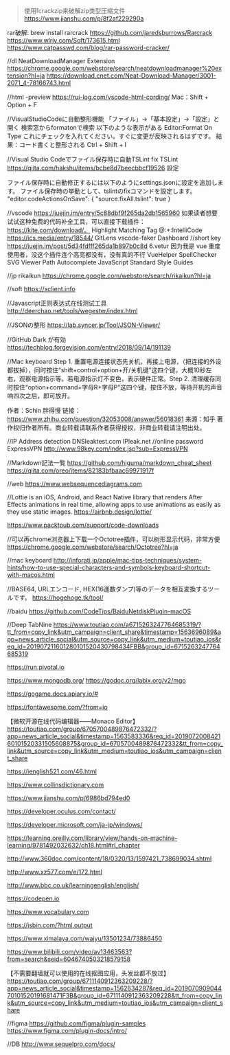 >使用fcrackzip来破解zip类型压缩文件
https://www.jianshu.com/p/8f2af229290a

rar破解: brew install rarcrack
https://github.com/jaredsburrows/Rarcrack
https://www.wlrjy.com/Soft/173615.html
https://www.catpasswd.com/blog/rar-password-cracker/

//dl
NeatDownloadManager Extension
https://chrome.google.com/webstore/search/neatdownloadmanager%20extension?hl=ja
https://download.cnet.com/Neat-Download-Manager/3001-2071_4-78166743.html

//html -preview
https://rui-log.com/vscode-html-cording/
Mac：Shift + Option + F

//VisualStudioCodeに自動整形機能
「ファイル」→「基本設定」→「設定」と開く
検索窓からformatonで検索
以下のような表示がある
Editor:Format On Type
これにチェックを入れてください。すぐに変更が反映されるはずです。
結果：コード書くと整形される 	Ctrl + Shift + I

//Visual Studio Codeでファイル保存時に自動TSLint fix
TSLint
https://qiita.com/hakshu/items/bcbe8d7beecbbcf19526
設定

ファイル保存時に自動修正するには以下のようにsettings.jsonに設定を追加します。
ファイル保存時の挙動として、tslintのfixコマンドを設定します。
"editor.codeActionsOnSave": {
    "source.fixAll.tslint": true
}

//vscode https://juejin.im/entry/5c88dbf9f265da2db1565960
如果读者想要试试这种免费的代码补全工具，可以直接下载插件：https://kite.com/download/。
Highlight Matching Tag
@:+:IntelliCode https://ics.media/entry/18544/
GitLens
vscode-faker
Dashboard
//short key
https://juejin.im/post/5d34fdfff265da1b897b0c8d
6.vetur
因为我是 vue 重度使用者，没这个插件连个高亮都没有，没有真的不行
VueHelper
SpellChecker
SVG Viewer
Path Autocomplete
JavaScript Standard Style
Guides

//jp
rikaikun
https://chrome.google.com/webstore/search/rikaikun?hl=ja

//soft
https://xclient.info

//Javascript正则表达式在线测试工具
http://deerchao.net/tools/wegester/index.html

//JSONの整形
https://lab.syncer.jp/Tool/JSON-Viewer/

//GitHub Dark が有効
https://techblog.forgevision.com/entry/2018/09/14/191139


//Mac keyboard
Step 1. 重置电源连接状态先关机，再接上电源，（把连接的外设都拔掉），同时按住“shift+control+option+开/关机键”这四个键，大概10秒左右，观察电源指示等。若电源指示灯不变色，表示硬件正常。Step 2. 清理缓存同时按住“option+command+字母R+字母P”这四个键，按住不放，等待开机的声音响四次之后，即可放开。

作者：Schin 胖得慢
链接：https://www.zhihu.com/question/32053008/answer/56018361
来源：知乎
著作权归作者所有。商业转载请联系作者获得授权，非商业转载请注明出处。

//IP Address detection
DNSleaktest.com
IPleak.net
//online password  ExpressVPN
http://www.98key.com/index.jsp?sub=ExpressVPN

//Markdown記法一覧
https://github.com/higuma/markdown_cheat_sheet
https://qiita.com/oreo/items/82183bfbaac69971917f

//web 
https://www.websequencediagrams.com

//Lottie is an iOS, Android, and React Native library that renders After Effects animations in real time, allowing apps to use animations as easily as they use static images.
https://airbnb.design/lottie/

https://www.packtpub.com/support/code-downloads

//可以再chrome浏览器上下载一个Octotree插件，可以树形显示代码，非常方便
https://chrome.google.com/webstore/search/Octotree?hl=ja

//mac keyboard
http://inforati.jp/apple/mac-tips-techniques/system-hints/how-to-use-special-characters-and-symbols-keyboard-shortcut-with-macos.html

//BASE64, URLエンコード, HEX(16進数ダンプ)等のデータを相互変換するツールです。
https://hogehoge.tk/tool/

//baidu
https://github.com/CodeTips/BaiduNetdiskPlugin-macOS

//Deep TabNine
https://www.toutiao.com/a6715263247764685319/?tt_from=copy_link&utm_campaign=client_share&timestamp=1563696089&app=news_article_social&utm_source=copy_link&utm_medium=toutiao_ios&req_id=201907211601280101520430798434FBB&group_id=6715263247764685319

https://run.pivotal.io

https://www.mongodb.org/
https://godoc.org/labix.org/v2/mgo

https://gogame.docs.apiary.io/#

https://fontawesome.com/?from=io

【微软开源在线代码编辑器——Monaco Editor】https://toutiao.com/group/6705700489876472332/?app=news_article_social&timestamp=1563583336&req_id=201907200842160101520331505608875&group_id=6705700489876472332&tt_from=copy_link&utm_source=copy_link&utm_medium=toutiao_ios&utm_campaign=client_share

https://ienglish521.com/46.html

https://www.collinsdictionary.com

https://www.jianshu.com/p/6986bd794ed0

https://developer.oculus.com/contact/

https://developer.microsoft.com/ja-jp/windows/

https://learning.oreilly.com/library/view/hands-on-machine-learning/9781492032632/ch18.html#rl_chapter

http://www.360doc.com/content/18/0320/13/1597421_738699034.shtml

http://www.xz577.com/e/172.html

http://www.bbc.co.uk/learningenglish/english/

https://codepen.io

https://www.vocabulary.com

https://jsbin.com/?html,output

https://www.ximalaya.com/waiyu/13501234/73886450

https://www.bilibili.com/video/av13463563?from=search&seid=6046740503218579158

【不需要翻墙就可以使用的在线抠图应用，头发丝都不放过】https://toutiao.com/group/6711140912363209228/?app=news_article_social&timestamp=1562634287&req_id=201907090904470101520191681471F3B&group_id=6711140912363209228&tt_from=copy_link&utm_source=copy_link&utm_medium=toutiao_ios&utm_campaign=client_share

//figma https://github.com/figma/plugin-samples
https://www.figma.com/plugin-docs/intro/

//DB
http://www.sequelpro.com/docs/
